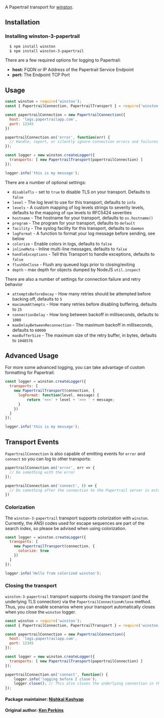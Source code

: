 A Papertrail transport for [winston][0].

## Installation

### Installing winston-3-papertrail

``` bash
  $ npm install winston
  $ npm install winston-3-papertrail
```

There are a few required options for logging to Papertrail:

* __host:__ FQDN or IP Address of the Papertrail Service Endpoint
* __port:__ The Endpoint TCP Port


## Usage
```js
const winston = require('winston');
const { PapertrailConnection, PapertrailTransport } = require('winston-3-papertrail');

const papertrailConnection = new PapertrailConnection({
  host: 'logs.papertrailapp.com',
  port: 12345
})

papertrailConnection.on('error', function(err) {
  // Handle, report, or silently ignore connection errors and failures
});

const logger = new winston.createLogger({
  transports: [ new PapertrailTransport(papertrailConnection) ]
});

logger.info('this is my message');
```

There are a number of optional settings:

- `disableTls` - set to `true` to disable TLS on your transport. Defaults to `false`
- `level` - The log level to use for this transport, defaults to `info`
- `levels` - A custom mapping of log levels strings to severity levels, defaults to the mapping of `npm` levels to RFC5424 severities
- `hostname` - The hostname for your transport, defaults to `os.hostname()`
- `program` - The program for your transport, defaults to `default`
- `facility` - The syslog facility for this transport, defaults to `daemon`
- `logFormat` - A function to format your log message before sending, see below
- `colorize` - Enable colors in logs, defaults to `false`
- `inlineMeta` - Inline multi-line messages, defaults to `false`
- `handleExceptions` - Tell this Transport to handle exceptions, defaults to `false`
- `flushOnClose` - Flush any queued logs prior to closing/exiting
- `depth` - max depth for objects dumped by NodeJS `util.inspect`

There are also a number of settings for connection failure and retry behavior

- `attemptsBeforeDecay` - How many retries should be attempted before backing off, defaults to `5`
- `maximumAttempts` - How many retries before disabling buffering, defaults to `25`
- `connectionDelay` - How long between backoff in milliseconds, defaults to `1000`
- `maxDelayBetweenReconnection` - The maximum backoff in milliseconds, defaults to `60000`
- `maxBufferSize` - The maximum size of the retry buffer, in bytes, defaults to `1048576`

## Advanced Usage

For more some advanced logging, you can take advantage of custom formatting for
Papertrail:

```js
const logger = winston.createLogger({
  transports: [
    new PapertrailTransport(connection, {
      logFormat: function(level, message) {
          return '<<<' + level + '>>> ' + message;
      }
    })
  ]
});

logger.info('this is my message');
```

## Transport Events

`PapertrailConnection` is also capable of emitting events for `error` and `connect` so you can log to other transports:

```js
papertrailConnection.on('error', err => {
  // Do something with the error
});

papertrailConnection.on('connect', () => {
  // Do something after the connection to the Papertrail server is established
})
```

### Colorization

The `winston-3-papertrail` transport supports colorization with `winston`. Currently, the ANSI codes used for escape sequences are part of the search index, so please be advised when using colorization.

```Javascript
const logger = winston.createLogger({
  transports: [
    new PapertrailTransport(connection, {
      colorize: true
    })
  ]
});

logger.info('Hello from colorized winston');
```

### Closing the transport

`winston-3-papertrail` transport supports closing the transport (and the underlying TLS connection) via the `PapertrailConnection#close` method. Thus, you can enable scenarios where your transport automatically closes when you close the `winston` logger.

```Javascript
const winston = require('winston');
const { PapertrailConnection, PapertrailTransport } = require('winston-3-papertrail');

const papertrailConnection = new PapertrailConnection({
  host: 'logs.papertrailapp.com',
  port: 12345
});

const logger = new winston.createLogger({
  transports: [ new PapertrailTransport(papertrailConnection) ]
});

papertrailConnection.on('connect', function() {
    logger.info('logging before I close');
    logger.close(); // This also closes the underlying connection in the Papertrail transport
});
```

#### Package maintainer: [Nishkal Kashyap](https://github.com/nishkalkashyap)
#### Original author: [Ken Perkins](https://twitter.com/kenperkins)

[0]: https://github.com/flatiron/winston
